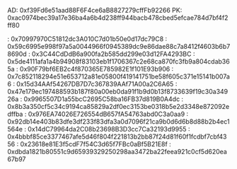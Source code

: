 <!-- --ADDRESS-- -->

<!-- CONTRACT OWNER ADDRESS -->

AD: 0xf39Fd6e51aad88F6F4ce6aB8827279cffFb92266
PK: 0xac0974bec39a17e36ba4a6b4d238ff944bacb478cbed5efcae784d7bf4f2ff80

<!-- CANDIDATE ADDRESS -->
<!-- 1_AD --> : 0x70997970C51812dc3A010C7d01b50e0d17dc79C8
<!-- 1_PR --> : 0x59c6995e998f97a5a0044966f0945389dc9e86dae88c7a8412f4603b6b78690d

<!-- 2_AD --> : 0x3C44CdDdB6a900fa2b585dd299e03d12FA4293BC
<!-- 2_PR --> : 0x5de4111afa1a4b94908f83103eb1f1706367c2e68ca870fc3fb9a804cdab365a

<!-- 3_AD --> : 0x90F79bf6EB2c4f870365E785982E1f101E93b906
<!-- 3_PR --> : 0x7c852118294e51e653712a81e05800f419141751be58f605c371e15141b007a6

<!-- VOTERS ADDRESS -->
<!-- 1_AD --> : 0x15d34AAf54267DB7D7c367839AAf71A00a2C6A65
<!-- 1_PR --> : 0x47e179ec197488593b187f80a00eb0da91f1b9d0b13f8733639f19c30a34926a

<!-- 2_AD --> : 0x9965507D1a55bcC2695C58ba16FB37d819B0A4dc
<!-- 2_PR --> : 0x8b3a350cf5c34c9194ca85829a2df0ec3153be0318b5e2d3348e872092edffba

<!-- 3_AD --> : 0x976EA74026E726554dB657fA54763abd0C3a0aa9
<!-- 3_PR --> : 0x92db14e403b83dfe3df233f83dfa3a0d7096f21ca9b0d6d6b8d88b2b4ec1564e

<!-- 4_AD --> : 0x14dC79964da2C08b23698B3D3cc7Ca32193d9955
<!-- 4_PR --> : 0x4bbbf85ce3377467afe5d46f804f221813b2bb87f24d81f60f1fcdbf7cbf4356

<!-- 5_AD --> : 0x23618e81E3f5cdF7f54C3d65f7FBc0aBf5B21E8f
<!-- 5_PR --> : 0xdbda1821b80551c9d65939329250298aa3472ba22feea921c0cf5d620ea67b97
